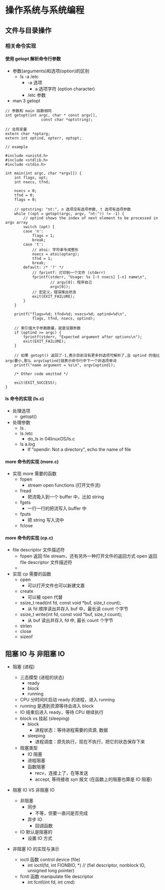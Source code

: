 # 操作系统与系统编程

## 文件与目录操作

### 相关命令实现

#### 使用 getopt 解析命令行参数

- 参数(arguments)和选项(option)的区别
	- ls -a /etc
		- -a 选项
			- a 选项字符 (option character)
		- /etc 参数
- man 3 getopt

```
// 参数和 main 函数相同
int getopt(int argc, char * const argv[],
				const char *optstring);

// 全局变量
extern char *optarg;
extern int optind, opterr, optopt;

// example

#include <unistd.h>
#include <stdlib.h>
#include <stdio.h>

int main(int argc, char *argv[]) {
	int flags, opt;
	int nsecs, tfnd;

	nsecs = 0;
	tfnd = 0;
	flags = 0;

	// optstring: "nt:", n 选项没有选项参数, t 选项有选项参数
	while ((opt = getopt(argc, argv, "nt:")) != -1) {
		// optind shows the index of next element to be processed in argv array
		switch (opt) {
		case 'n':
			flags = 1;
			break;
		case 't':
			// atoi: 字符串专成整形
			nsecs = atoi(optarg);
			tfnd = 1;
			break;
		default: /* '?' */
			// fprintf: 打印到一个文件 (stderr)
			fprintf(stderr, "Usage: %s [-t nsecs] [-n] name\n",
					// argv[0]: 程序自己
					argv[0]);
			// 宏定义，错误推出状态
			exit(EXIT_FAILURE);
		}
	}

	printf("flags=%d; tfnd=%d; nsecs=%d; optind=%d\n",
			flags, tfnd, nsecs, optind);

	// 索引值大于参数数量，就是没跟参数
	if (optind >= argc) {
		fprintf(stderr, "Expected argument after options\n");
		exit(EXIT_FAILURE);
	}

	// 如果 getopt() 返回了-1,表示目前没有更多的选项可解析了,且 optind 的值比argc要小,那么 argv[optind]就表示命令行中下一个非选项单词
	printf("name argument = %s\n", argv[optind]);

	/* Other code omitted */

	exit(EXIT_SUCCESS);
}
```

#### ls 命令的实现 (ls.c)

- 处理选项
	- getopt()
- 处理参数
	- ls .
	- ls /etc
		- do_ls in 04linuxOS/ls.c
	- ls a.log
		- If "opendir: Not a directory", echo the name of file

#### more 命令的实现 (more.c)

- 实现 more 需要的函数
	- fopen
		- stream open functions (打开文件流)
	- fread
		- 把流吸入到一个 buffer 中，比如 string
	- fgets
		- 一行一行的把流写入 buffer 中
	- fputs
		- 把 string 写入流中
	- fclose

#### more 命令的实现 (cp.c)

- file descriptor 文件描述符
	- fopen 返回 file stream，还有另外一种打开文件的返回方式 open 返回 file descriptor 文件描述符
	- 
- 实现 cp 需要的函数
	- open
		- 可以打开文件也可以新建文嘉
	- create
		- 可以被 open 代替
	- ssize_t read(int fd, const void *buf, size_t count);
		- 从 fd 顺序读出并存入 buf 中，最长读 count 个字节
	- ssize_t write(int fd, const void *buf, size_t count);
		- 从 buf 读出并存入 fd 中, 最长 count 个字节
	- strlen
	- close
	- sizeof

## 阻塞 IO 与 非阻塞 IO

- 阻塞 (进程)
	- 三态模型 (进程的状态)
		- ready
		- block
		- running
	- CPU 分时间片启动 ready 的进程，进入 running
	- running 是遇到资源等待会进入 block
	- IO 结束后进入 ready，等待 CPU 继续执行
	- block vs 挂起 (sleeping)
		- block
			- 进程状态：等待进程需要的资源, 数据
		- sleeping
			- 进程调度：原先执行，现在不执行，把它的状态保存下来
	- 阻塞类型
		- IO 阻塞
		- 进程阻塞
		- 函数阻塞
			- recv，连接上了，在等发送
			- accept, 等待接收 syn 报文 (在函数上的阻塞也算是 IO 阻塞)

- 阻塞 IO VS 非阻塞 IO
	- 非阻塞
		- 同步
			- 不等，但要一直问是否完成
		- 异步 IO
			- 回调函数
	- IO 默认是阻塞的
		- 设置 IO 方式
- 非阻塞 IO 的实现与演示
  - ioctl 函数 control device (file)
    - int ioctl(fd, int FIONBIO, *) // (fiel descriptor, nonblock IO, unsigned long pointer)
  - fcntl 函数 manipulate file descriptor
    - int fcntl(int fd, int cmd)